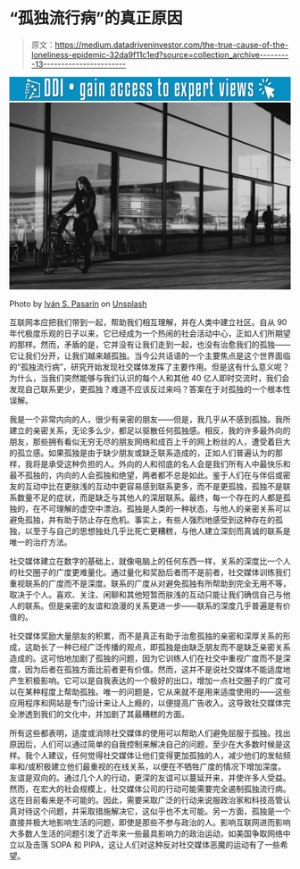 # “孤独流行病”的真正原因

> 原文：<https://medium.datadriveninvestor.com/the-true-cause-of-the-loneliness-epidemic-32da9f11c1ed?source=collection_archive---------13----------------------->

[![](img/ea882d06bfa68142d7440974aad9a391.png)](http://www.track.datadriveninvestor.com/1B9E)![](img/50cb2797b9a22180d8d146a03c0c8bf3.png)

Photo by [Iván S. Pasarín](https://unsplash.com/@vanyacrow?utm_source=medium&utm_medium=referral) on [Unsplash](https://unsplash.com?utm_source=medium&utm_medium=referral)

互联网本应把我们带到一起，帮助我们相互理解，并在人类中建立社区。自从 90 年代极度乐观的日子以来，它已经成为一个热闹的社会活动中心，正如人们所期望的那样。然而，矛盾的是，它并没有让我们走到一起，也没有治愈我们的孤独——它让我们分开，让我们越来越孤独。当今公共话语的一个主要焦点是这个世界面临的“孤独流行病”，研究开始发现社交媒体发挥了主要作用。但是这有什么意义呢？为什么，当我们突然能够与我们认识的每个人和其他 40 亿人即时交流时，我们会发现自己联系更少，更孤独？难道不应该反过来吗？答案在于对孤独的一个根本性误解。

我是一个非常内向的人，很少有亲密的朋友——但是，我几乎从不感到孤独。我所建立的亲密关系，无论多么少，都足以驱散任何孤独感。相反，我的许多最外向的朋友，那些拥有看似无穷无尽的朋友网络和成百上千的网上粉丝的人，遭受着巨大的孤立感。如果孤独是由于缺少朋友或缺乏联系造成的，正如人们普遍认为的那样，我将是承受这种负担的人。外向的人和彻底的名人会是我们所有人中最快乐和最不孤独的，内向的人会孤独和绝望，两者都不总是如此。鉴于人们在与伴侣或密友的互动中比在更肤浅的互动中更容易感到联系更多，而不是更孤独，孤独不是联系数量不足的症状，而是缺乏与其他人的深层联系。最终，每一个存在的人都是孤独的，在不可理解的虚空中漂泊。孤独是人类的一种状态，与他人的亲密关系可以避免孤独，并有助于防止存在危机。事实上，有些人强烈地感受到这种存在的孤独，以至于与自己的思想独处几乎比死亡更糟糕，与他人建立深刻而真诚的联系是唯一的治疗方法。

社交媒体建立在数字的基础上，就像电脑上的任何东西一样，关系的深度比一个人的社交圈子的广度更难量化。通过量化和奖励后者而不是前者，社交媒体训练我们重视联系的广度而不是深度。联系的广度从对避免孤独有所帮助到完全无用不等，取决于个人。喜欢、关注、闲聊和其他短暂而肤浅的互动只能让我们确信自己与他人的联系。但是亲密的友谊和浪漫的关系更进一步——联系的深度几乎普遍是有价值的。

社交媒体奖励大量朋友的积累，而不是真正有助于治愈孤独的亲密和深厚关系的形成，这助长了一种已经广泛传播的观点，即孤独是由缺乏朋友而不是缺乏亲密关系造成的。这可怕地加剧了孤独的问题，因为它训练人们在社交中重视广度而不是深度，因为后者在孤独方面比前者更有价值。然而，这并不是说社交媒体不能适度地产生积极影响。它可以是自我表达的一个极好的出口，增加一点社交圈子的广度可以在某种程度上帮助孤独。唯一的问题是，它从来就不是用来适度使用的——这些应用程序和网站是专门设计来让人上瘾的，以便提高广告收入。这导致社交媒体完全渗透到我们的文化中，并加剧了其最糟糕的方面。

所有这些都表明，适度或消除社交媒体的使用可以帮助人们避免屈服于孤独。找出原因后，人们可以通过简单的自我控制来解决自己的问题，至少在大多数时候是这样。我个人建议，任何觉得社交媒体让他们变得更加孤独的人，减少他们的发帖频率和/或积极建立他们最重视的在线关系，以便在不牺牲广度的情况下增加深度。友谊是双向的。通过几个人的行动，更深的友谊可以蔓延开来，并使许多人受益。然而，在宏大的社会规模上，社交媒体公司的行动可能需要完全遏制孤独流行病。这在目前看来是不可能的。因此，需要采取广泛的行动来说服政治家和科技高管认真对待这个问题，并采取措施解决它，这似乎也不太可能。另一方面，孤独是一个直接并极大地影响生活的问题，即使是那些不参与政治的人。影响互联网进而影响大多数人生活的问题引发了近年来一些最具影响力的政治运动，如美国争取网络中立以及击落 SOPA 和 PIPA，这让人们对这种反对社交媒体恶魔的运动有了一些希望。